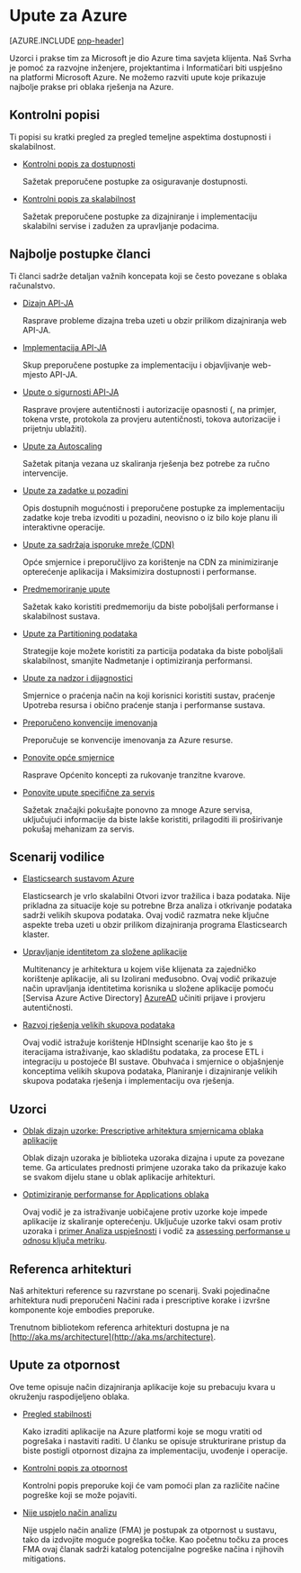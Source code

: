 
<properties
   pageTitle="Upute za Azure | Uzorci i prakse | Microsoft Azure"
   description="Praktični savjeti i upute za Azure"
   services=""
   documentationCenter="na"
   authors="bennage"
   manager="marksou"
   editor=""
   tags=""/>

<tags
   ms.service="guidance"
   ms.devlang="na"
   ms.topic="article"
   ms.tgt_pltfrm="na"
   ms.workload="na"
   ms.date="08/17/2016"
   ms.author="christb"/>

# <a name="azure-guidance"></a>Upute za Azure

[AZURE.INCLUDE [pnp-header](../../includes/guidance-pnp-header-include.md)]

Uzorci i prakse tim za Microsoft je dio Azure tima savjeta klijenta. Naš Svrha je pomoć za razvojne inženjere, projektantima i Informatičari biti uspješno na platformi Microsoft Azure. Ne možemo razviti upute koje prikazuje najbolje prakse pri oblaka rješenja na Azure.

## <a name="checklists"></a>Kontrolni popisi

Ti popisi su kratki pregled za pregled temeljne aspektima dostupnosti i skalabilnost. 

- [Kontrolni popis za dostupnosti][AvailabilityChecklist] 

    Sažetak preporučene postupke za osiguravanje dostupnosti.

- [Kontrolni popis za skalabilnost][ScalabilityChecklist]

    Sažetak preporučene postupke za dizajniranje i implementaciju skalabilni servise i zadužen za upravljanje podacima.

## <a name="best-practices-articles"></a>Najbolje postupke članci

Ti članci sadrže detaljan važnih koncepata koji se često povezane s oblaka računalstvo. 

- [Dizajn API-JA][APIDesign] 

    Rasprave probleme dizajna treba uzeti u obzir prilikom dizajniranja web API-JA.

- [Implementacija API-JA][APIImplementation] 

    Skup preporučene postupke za implementaciju i objavljivanje web-mjesto API-JA.

- [Upute o sigurnosti API-JA](https://github.com/mspnp/azure-guidance/blob/master/API-security.md) 

    Rasprave provjere autentičnosti i autorizacije opasnosti (, na primjer, tokena vrste, protokola za provjeru autentičnosti, tokova autorizacije i prijetnju ublažiti).

- [Upute za Autoscaling][AutoscalingGuidance] 

    Sažetak pitanja vezana uz skaliranja rješenja bez potrebe za ručno intervencije.

- [Upute za zadatke u pozadini][BackgroundJobsGuidance] 

    Opis dostupnih mogućnosti i preporučene postupke za implementaciju zadatke koje treba izvoditi u pozadini, neovisno o iz bilo koje planu ili interaktivne operacije.

- [Upute za sadržaja isporuke mreže (CDN)][CDNGuidance] 

    Opće smjernice i preporučljivo za korištenje na CDN za minimiziranje opterećenje aplikacija i Maksimizira dostupnosti i performanse.

- [Predmemoriranje upute][CachingGuidance] 

    Sažetak kako koristiti predmemoriju da biste poboljšali performanse i skalabilnost sustava.

- [Upute za Partitioning podataka][DataPartitioningGuidance]

    Strategije koje možete koristiti za particija podataka da biste poboljšali skalabilnost, smanjite Nadmetanje i optimiziranja performansi.

- [Upute za nadzor i dijagnostici][MonitoringandDiagnosticsGuidance] 

    Smjernice o praćenja način na koji korisnici koristiti sustav, praćenje Upotreba resursa i obično praćenje stanja i performanse sustava.

- [Preporučeno konvencije imenovanja][naming-conventions] 

    Preporučuje se konvencije imenovanja za Azure resurse.

- [Ponovite opće smjernice][RetryGeneralGuidance] 

    Rasprave Općenito koncepti za rukovanje tranzitne kvarove.

- [Ponovite upute specifične za servis][RetryServiceSpecificGuidance]

    Sažetak značajki pokušajte ponovno za mnoge Azure servisa, uključujući informacije da biste lakše koristiti, prilagoditi ili proširivanje pokušaj mehanizam za servis.

## <a name="scenario-guides"></a>Scenarij vodilice

- [Elasticsearch sustavom Azure][elasticsearch] 
    
    Elasticsearch je vrlo skalabilni Otvori izvor tražilica i baza podataka. Nije prikladna za situacije koje su potrebne Brza analiza i otkrivanje podataka sadrži velikih skupova podataka. Ovaj vodič razmatra neke ključne aspekte treba uzeti u obzir prilikom dizajniranja programa Elasticsearch klaster.

- [Upravljanje identitetom za složene aplikacije][identity-multitenant] 
    
    Multitenancy je arhitektura u kojem više klijenata za zajedničko korištenje aplikacije, ali su Izolirani međusobno. Ovaj vodič prikazuje način upravljanja identitetima korisnika u složene aplikacije pomoću [Servisa Azure Active Directory] [ AzureAD] učiniti prijave i provjeru autentičnosti.
    
- [Razvoj rješenja velikih skupova podataka](https://msdn.microsoft.com/library/dn749874.aspx)

    Ovaj vodič istražuje korištenje HDInsight scenarije kao što je s iteracijama istraživanje, kao skladištu podataka, za procese ETL i integraciju u postojeće BI sustave. Obuhvaća i smjernice o objašnjenje konceptima velikih skupova podataka, Planiranje i dizajniranje velikih skupova podataka rješenja i implementaciju ova rješenja.
    
## <a name="patterns"></a>Uzorci

- [Oblak dizajn uzorke: Prescriptive arhitektura smjernicama oblaka aplikacije](https://msdn.microsoft.com/library/dn568099.aspx)

    Oblak dizajn uzoraka je biblioteka uzoraka dizajna i upute za povezane teme. Ga articulates prednosti primjene uzoraka tako da prikazuje kako se svakom dijelu stane u oblak aplikacije arhitekturi.
    
- [Optimiziranje performanse for Applications oblaka](https://github.com/mspnp/performance-optimization)

    Ovaj vodič je za istraživanje uobičajene protiv uzorke koje impede aplikacije iz skaliranje opterećenju. Uključuje uzorke takvi osam protiv uzoraka i [primer Analiza uspješnosti](https://github.com/mspnp/performance-optimization/blob/master/Performance-Analysis-Primer.md) i vodič za [assessing performanse u odnosu ključa metriku](https://github.com/mspnp/performance-optimization/blob/master/Assessing-System-Performance-Against-KPI.md).

## <a name="reference-architectures"></a>Referenca arhitekturi

Naš arhitekturi reference su razvrstane po scenarij.
Svaki pojedinačne arhitektura nudi preporučeni Načini rada i prescriptive korake i izvršne komponente koje embodies preporuke.

Trenutnom bibliotekom referenca arhitekturi dostupna je na [http://aka.ms/architecture](http://aka.ms/architecture).

## <a name="resiliency-guidance"></a>Upute za otpornost

Ove teme opisuje način dizajniranja aplikacije koje su prebacuju kvara u okruženju raspodijeljeno oblaka.   

- [Pregled stabilnosti][ResiliencyOvervew]

     Kako izraditi aplikacije na Azure platformi koje se mogu vratiti od pogrešaka i nastaviti raditi. U članku se opisuje strukturirane pristup da biste postigli otpornost dizajna za implementaciju, uvođenje i operacije.

- [Kontrolni popis za otpornost][resiliency-checklist]

    Kontrolni popis preporuke koji će vam pomoći plan za različite načine pogreške koji se može pojaviti.

- [Nije uspjelo način analizu][resiliency-fma] 

    Nije uspjelo način analize (FMA) je postupak za otpornost u sustavu, tako da izdvojite moguće pogreška točke. Kao početnu točku za proces FMA ovaj članak sadrži katalog potencijalne pogreške načina i njihovih mitigations. 

<!-- links -->

[AzureAD]: https://azure.microsoft.com/documentation/services/active-directory/

[PerformanceOptimization]: https://github.com/mspnp/performance-optimization

[APIDesign]: ../best-practices-api-design.md
[APIImplementation]: ../best-practices-api-implementation.md
[AutoscalingGuidance]: ../best-practices-auto-scaling.md
[BackgroundJobsGuidance]: ../best-practices-background-jobs.md
[CDNGuidance]: ../best-practices-cdn.md
[CachingGuidance]: ../best-practices-caching.md
[DataPartitioningGuidance]: ../best-practices-data-partitioning.md
[MonitoringandDiagnosticsGuidance]: ../best-practices-monitoring.md
[RetryGeneralGuidance]: ../best-practices-retry-general.md
[RetryServiceSpecificGuidance]: ../best-practices-retry-service-specific.md
[RetryPolicies]: Retry-Policies.md
[ScalabilityChecklist]: ../best-practices-scalability-checklist.md
[AvailabilityChecklist]: ../best-practices-availability-checklist.md
[naming-conventions]: guidance-naming-conventions.md

<!-- guidance projects -->
[elasticsearch]: guidance-elasticsearch.md
[identity-multitenant]: guidance-multitenant-identity.md

<!-- reference architectures -->
[ref-arch-single-vm-windows]: guidance-compute-single-vm.md
[ref-arch-single-vm-linux]: guidance-compute-single-vm-linux.md
[ref-arch-multi-vm]: guidance-compute-multi-vm.md
[ref-arch-3-tier]: guidance-compute-3-tier-vm.md
[ref-arch-n-tier-windows]: guidance-compute-n-tier-vm.md
[ref-arch-n-tier-linux]: guidance-compute-n-tier-vm-linux.md
[ref-arch-multi-dc-windows]: guidance-compute-multiple-datacenters.md
[ref-arch-multi-dc-linux]: guidance-compute-multiple-datacenters-linux.md

<!-- resiliency -->
[resiliency-fma]: guidance-resiliency-failure-mode-analysis.md
[resiliency-checklist]: guidance-resiliency-checklist.md
[ResiliencyOvervew]: guidance-resiliency-overview.md

